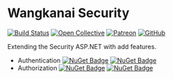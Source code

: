 # Wangkanai Security

[![Build Status](https://dev.azure.com/wangkanai/GitHub/_apis/build/status/wangkanai?branchName=main)](https://dev.azure.com/wangkanai/GitHub/_build/latest?definitionId=20&branchName=main)
[![Open Collective](https://img.shields.io/badge/open%20collective-support%20me-3385FF.svg)](https://opencollective.com/wangkanai)
[![Patreon](https://img.shields.io/badge/patreon-support%20me-d9643a.svg)](https://www.patreon.com/wangkanai)
[![GitHub](https://img.shields.io/github/license/wangkanai/wangkanai)](https://github.com/wangkanai/wangkanai/blob/main/LICENSE)

Extending the Security ASP.NET with add features.

- Authentication [![NuGet Badge](https://buildstats.info/nuget/wangkanai.security.authentication)](https://www.nuget.org/packages/wangkanai.security.authentication)
  [![NuGet Badge](https://buildstats.info/nuget/wangkanai.security.authentication?includePreReleases=true)](https://www.nuget.org/packages/wangkanai.security.authentication)
- Authorization [![NuGet Badge](https://buildstats.info/nuget/wangkanai.security.authorization)](https://www.nuget.org/packages/wangkanai.security.authorization)
    [![NuGet Badge](https://buildstats.info/nuget/wangkanai.security.authorization?includePreReleases=true)](https://www.nuget.org/packages/wangkanai.security.authorization)